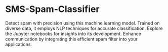 
# SMS-Spam-Classifier

Detect spam with precision using this machine learning model. Trained on diverse data, it employs NLP techniques for accurate classification. Explore the Jupyter notebooks for insights into its development. Enhance communication by integrating this efficient spam filter into your applications.
